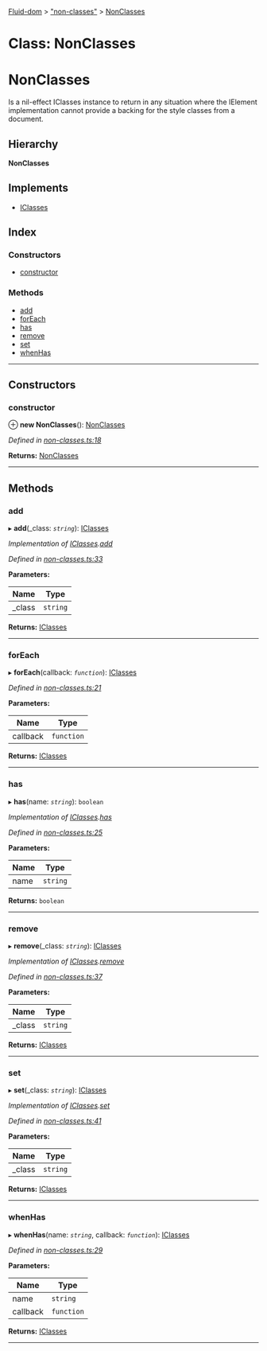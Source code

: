 [Fluid-dom](../README.md) > ["non-classes"](../modules/_non_classes_.md) > [NonClasses](../classes/_non_classes_.nonclasses.md)

# Class: NonClasses

NonClasses
==========

Is a nil-effect IClasses instance to return in any situation where the IElement implementation cannot provide a backing for the style classes from a document.

## Hierarchy

**NonClasses**

## Implements

* [IClasses](../interfaces/_i_classes_.iclasses.md)

## Index

### Constructors

* [constructor](_non_classes_.nonclasses.md#constructor)

### Methods

* [add](_non_classes_.nonclasses.md#add)
* [forEach](_non_classes_.nonclasses.md#foreach)
* [has](_non_classes_.nonclasses.md#has)
* [remove](_non_classes_.nonclasses.md#remove)
* [set](_non_classes_.nonclasses.md#set)
* [whenHas](_non_classes_.nonclasses.md#whenhas)

---

## Constructors

<a id="constructor"></a>

###  constructor

⊕ **new NonClasses**(): [NonClasses](_non_classes_.nonclasses.md)

*Defined in [non-classes.ts:18](https://github.com/WazzaMo/fluid-dom/blob/cb271c8/src/non-classes.ts#L18)*

**Returns:** [NonClasses](_non_classes_.nonclasses.md)

___

## Methods

<a id="add"></a>

###  add

▸ **add**(_class: *`string`*): [IClasses](../interfaces/_i_classes_.iclasses.md)

*Implementation of [IClasses](../interfaces/_i_classes_.iclasses.md).[add](../interfaces/_i_classes_.iclasses.md#add)*

*Defined in [non-classes.ts:33](https://github.com/WazzaMo/fluid-dom/blob/cb271c8/src/non-classes.ts#L33)*

**Parameters:**

| Name | Type |
| ------ | ------ |
| _class | `string` |

**Returns:** [IClasses](../interfaces/_i_classes_.iclasses.md)

___
<a id="foreach"></a>

###  forEach

▸ **forEach**(callback: *`function`*): [IClasses](../interfaces/_i_classes_.iclasses.md)

*Defined in [non-classes.ts:21](https://github.com/WazzaMo/fluid-dom/blob/cb271c8/src/non-classes.ts#L21)*

**Parameters:**

| Name | Type |
| ------ | ------ |
| callback | `function` |

**Returns:** [IClasses](../interfaces/_i_classes_.iclasses.md)

___
<a id="has"></a>

###  has

▸ **has**(name: *`string`*): `boolean`

*Implementation of [IClasses](../interfaces/_i_classes_.iclasses.md).[has](../interfaces/_i_classes_.iclasses.md#has)*

*Defined in [non-classes.ts:25](https://github.com/WazzaMo/fluid-dom/blob/cb271c8/src/non-classes.ts#L25)*

**Parameters:**

| Name | Type |
| ------ | ------ |
| name | `string` |

**Returns:** `boolean`

___
<a id="remove"></a>

###  remove

▸ **remove**(_class: *`string`*): [IClasses](../interfaces/_i_classes_.iclasses.md)

*Implementation of [IClasses](../interfaces/_i_classes_.iclasses.md).[remove](../interfaces/_i_classes_.iclasses.md#remove)*

*Defined in [non-classes.ts:37](https://github.com/WazzaMo/fluid-dom/blob/cb271c8/src/non-classes.ts#L37)*

**Parameters:**

| Name | Type |
| ------ | ------ |
| _class | `string` |

**Returns:** [IClasses](../interfaces/_i_classes_.iclasses.md)

___
<a id="set"></a>

###  set

▸ **set**(_class: *`string`*): [IClasses](../interfaces/_i_classes_.iclasses.md)

*Implementation of [IClasses](../interfaces/_i_classes_.iclasses.md).[set](../interfaces/_i_classes_.iclasses.md#set)*

*Defined in [non-classes.ts:41](https://github.com/WazzaMo/fluid-dom/blob/cb271c8/src/non-classes.ts#L41)*

**Parameters:**

| Name | Type |
| ------ | ------ |
| _class | `string` |

**Returns:** [IClasses](../interfaces/_i_classes_.iclasses.md)

___
<a id="whenhas"></a>

###  whenHas

▸ **whenHas**(name: *`string`*, callback: *`function`*): [IClasses](../interfaces/_i_classes_.iclasses.md)

*Defined in [non-classes.ts:29](https://github.com/WazzaMo/fluid-dom/blob/cb271c8/src/non-classes.ts#L29)*

**Parameters:**

| Name | Type |
| ------ | ------ |
| name | `string` |
| callback | `function` |

**Returns:** [IClasses](../interfaces/_i_classes_.iclasses.md)

___

